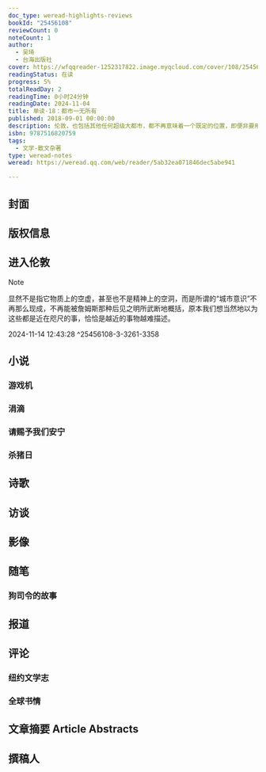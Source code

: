 ```yaml
---
doc_type: weread-highlights-reviews
bookId: "25456108"
reviewCount: 0
noteCount: 1
author:
  - 吴琦
  - 台海出版社
cover: https://wfqqreader-1252317822.image.myqcloud.com/cover/108/25456108/t7_25456108.jpg
readingStatus: 在读
progress: 5%
totalReadDay: 2
readingTime: 0小时24分钟
readingDate: 2024-11-04
title: 单读·18：都市一无所有
published: 2018-09-01 00:00:00
description: 伦敦，也包括其他任何超级大都市，都不再意味着一个既定的位置，即便非要用中心来形容它们，也只是一些更便捷地去往别处的接驳点，向无数的方向延伸，甚至它们本身也在出走。这一辑《单读》就是这样一趟拐弯抹角的旅程，我们经过伦敦，进入英国，带来了五位尚未被中文翻译过的当代作家。他们的作品像田野里光线的散射，有的向城市的中心逼近，有的在不知名的欧洲边缘徘徊，有的飞向岛屿，有的回到了自己的出生地亚洲。今天的语言与文字，在前仆后继地开掘现代生活的道路上，也走到了某种瓶颈。我们动不动就只能谈论爱情、个人的孤独、不知所踪的意义，最终都陷入一种重复的内核，形式上细枝末节的变奏。我们所说的“都市一无所有”，显然不是指它物质上的空虚，甚至也不是精神上的空洞，而是所谓的“城市意识”不再那么现成，不再能被詹姆斯那种后见之明所武断地概括，原本我们想当然地以为这些都是近在咫尺的事，恰恰是越近的事物越难描述。
isbn: 9787516820759
tags:
  - 文学-散文杂著
type: weread-notes
weread: https://weread.qq.com/web/reader/5ab32ea071846dec5abe941

---
```



## 封面

## 版权信息

## 进入伦敦

> [!NOTE] 
> 显然不是指它物质上的空虚，甚至也不是精神上的空洞，而是所谓的“城市意识”不再那么现成，不再能被詹姆斯那种后见之明所武断地概括，原本我们想当然地以为这些都是近在咫尺的事，恰恰是越近的事物越难描述。
> 
> 2024-11-14 12:43:28 ^25456108-3-3261-3358

## 小说

### 游戏机

### 涓滴

### 请赐予我们安宁

### 杀猪日

## 诗歌

## 访谈

## 影像

## 随笔

### 狗司令的故事

## 报道

## 评论

### 纽约文学志

### 全球书情

## 文章摘要 Article Abstracts

## 撰稿人

